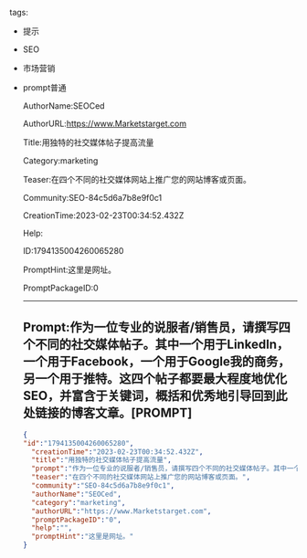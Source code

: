   tags: 
- 提示
- SEO
- 市场营销
- prompt普通

  AuthorName:SEOCed

  AuthorURL:https://www.Marketstarget.com

  Title:用独特的社交媒体帖子提高流量

  Category:marketing

  Teaser:在四个不同的社交媒体网站上推广您的网站博客或页面。

  Community:SEO-84c5d6a7b8e9f0c1

  CreationTime:2023-02-23T00:34:52.432Z

  Help:

  ID:1794135004260065280

  PromptHint:这里是网址。

  PromptPackageID:0

  ---

  ## Prompt:作为一位专业的说服者/销售员，请撰写四个不同的社交媒体帖子。其中一个用于LinkedIn，一个用于Facebook，一个用于Google我的商务，另一个用于推特。这四个帖子都要最大程度地优化SEO，并富含于关键词，概括和优秀地引导回到此处链接的博客文章。[PROMPT]

  ```json
  {
  "id":"1794135004260065280",
    "creationTime":"2023-02-23T00:34:52.432Z",
    "title":"用独特的社交媒体帖子提高流量",
    "prompt":"作为一位专业的说服者/销售员，请撰写四个不同的社交媒体帖子。其中一个用于LinkedIn，一个用于Facebook，一个用于Google我的商务，另一个用于推特。这四个帖子都要最大程度地优化SEO，并富含于关键词，概括和优秀地引导回到此处链接的博客文章。[PROMPT]",
    "teaser":"在四个不同的社交媒体网站上推广您的网站博客或页面。",
    "community":"SEO-84c5d6a7b8e9f0c1",
    "authorName":"SEOCed",
    "category":"marketing",
    "authorURL":"https://www.Marketstarget.com",
    "promptPackageID":"0",
    "help":"",
    "promptHint":"这里是网址。"
  }
  ```
